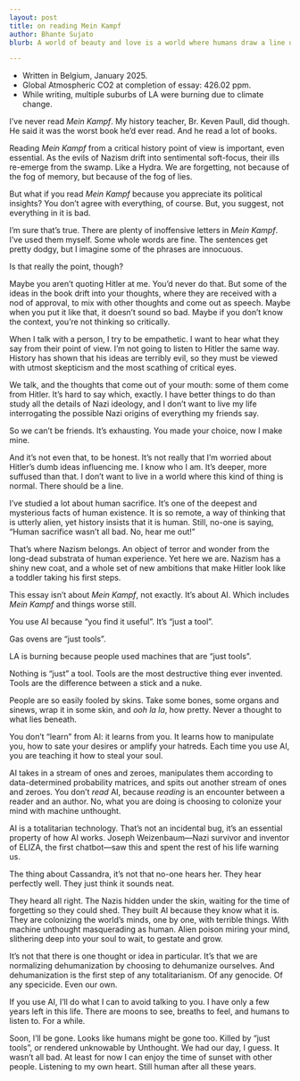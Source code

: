 ```yaml
---    
layout: post    
title: on reading Mein Kampf    
author: Bhante Sujato    
blurb: A world of beauty and love is a world where humans draw a line under evil. 

---    
```

    
- Written in Belgium, January 2025.    
- Global Atmospheric CO2 at completion of essay: 426.02 ppm. 
- While writing, multiple suburbs of LA were burning due to climate change. 


I’ve never read *Mein Kampf*. My history teacher, Br. Keven Paull, did though. He said it was the worst book he’d ever read. And he read a lot of books. 

Reading *Mein Kampf* from a critical history point of view is important, even essential. As the evils of Nazism drift into sentimental soft-focus, their ills re-emerge from the swamp. Like a Hydra. We are forgetting, not because of the fog of memory, but because of the fog of lies. 

But what if you read *Mein Kampf* because you appreciate its political insights? You don’t agree with everything, of course. But, you suggest, not everything in it is bad. 

I’m sure that’s true. There are plenty of inoffensive letters in *Mein Kampf*. I’ve used them myself. Some whole words are fine. The sentences get pretty dodgy, but I imagine some of the phrases are innocuous. 

Is that really the point, though? 

Maybe you aren’t quoting Hitler at me. You’d never do that. But some of the ideas in the book drift into your thoughts, where they are received with a nod of approval, to mix with other thoughts and come out as speech. Maybe when you put it like that, it doesn’t sound so bad. Maybe if you don’t know the context, you’re not thinking so critically. 

When I talk with a person, I try to be empathetic. I want to hear what they say from their point of view. I’m not going to listen to Hitler the same way. History has shown that his ideas are terribly evil, so they must be viewed with utmost skepticism and the most scathing of critical eyes. 

We talk, and the thoughts that come out of your mouth: some of them come from Hitler. It’s hard to say which, exactly. I have better things to do than study all the details of Nazi ideology, and I don’t want to live my life interrogating the possible Nazi origins of everything my friends say. 

So we can’t be friends. It’s exhausting. You made your choice, now I make mine. 

And it’s not even that, to be honest. It’s not really that I’m worried about Hitler’s dumb ideas influencing me. I know who I am. It’s deeper, more suffused than that. I don’t want to live in a world where this kind of thing is normal. There should be a line. 

I’ve studied a lot about human sacrifice. It’s one of the deepest and mysterious facts of human existence. It is so remote, a way of thinking that is utterly alien, yet history insists that it is human. Still, no-one is saying, “Human sacrifice wasn’t all bad. No, hear me out!” 

That’s where Nazism belongs. An object of terror and wonder from the long-dead substrata of human experience. Yet here we are. Nazism has a shiny new coat, and a whole set of new ambitions that make Hitler look like a toddler taking his first steps. 

This essay isn’t about *Mein Kampf*, not exactly. It’s about AI. Which includes *Mein Kampf* and things worse still.

You use AI because “you find it useful”. It’s “just a tool”. 

Gas ovens are “just tools”. 

LA is burning because people used machines that are “just tools”. 

Nothing is “just” a tool. Tools are the most destructive thing ever invented. Tools are the difference between a stick and a nuke. 

People are so easily fooled by skins. Take some bones, some organs and sinews, wrap it in some skin, and *ooh la la*, how pretty. Never a thought to what lies beneath. 

You don’t “learn” from AI: it learns from you. It learns how to manipulate you, how to sate your desires or amplify your hatreds. Each time you use AI, you are teaching it how to steal your soul. 

AI takes in a stream of ones and zeroes, manipulates them according to data-determined probability matrices, and spits out another stream of ones and zeroes. You don’t *read* AI, because *reading* is an encounter between a reader and an author. No, what you are doing is choosing to colonize your mind with machine unthought. 

AI is a totalitarian technology. That’s not an incidental bug, it’s an essential property of how AI works. Joseph Weizenbaum—Nazi survivor and inventor of ELIZA, the first chatbot—saw this and spent the rest of his life warning us. 

The thing about Cassandra, it’s not that no-one hears her. They hear perfectly well. They just think it sounds neat. 

They heard all right. The Nazis hidden under the skin, waiting for the time of forgetting so they could shed. They built AI because they know what it is. They are colonizing the world’s minds, one by one, with terrible things. With machine unthought masquerading as human. Alien poison miring your mind, slithering deep into your soul to wait, to gestate and grow. 

It’s not that there is one thought or idea in particular. It’s that we are normalizing dehumanization by choosing to dehumanize ourselves. And dehumanization is the first step of any totalitarianism. Of any genocide. Of any specicide. Even our own. 

If you use AI, I’ll do what I can to avoid talking to you. I have only a few years left in this life. There are moons to see, breaths to feel, and humans to listen to. For a while. 

Soon, I’ll be gone. Looks like humans might be gone too. Killed by “just tools”, or rendered unknowable by Unthought. We had our day, I guess. It wasn’t all bad. At least for now I can enjoy the time of sunset with other people. Listening to my own heart. Still human after all these years. 

